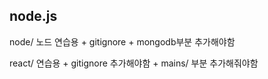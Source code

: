 <h2>node.js</h2>
<p>node/ 노드 연습용 + gitignore + mongodb부분 추가해야함</p>
<p>react/ 연습용 + gitignore 추가해야함 + mains/ 부분 추가해줘야함</p>
